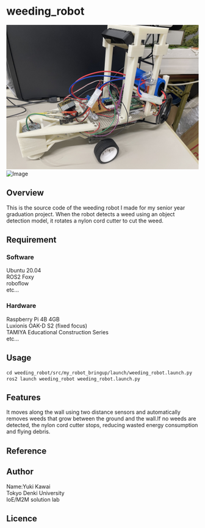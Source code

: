 # weeding_robot

![Image](image/weeding_robot.jpg)
![Image](https://github.com/kawai-yuuki/weeding_robot/blob/main/image/%E3%82%B9%E3%82%AF%E3%83%AA%E3%83%BC%E3%83%B3%E3%82%B7%E3%83%A7%E3%83%83%E3%83%88%202024-01-14%2019.51.26.png)

## Overview

This is the source code of the weeding robot I made for my senior year graduation project. When the robot detects a weed using an object detection model, it rotates a nylon cord cutter to cut the weed.

## Requirement

### Software
Ubuntu 20.04  
ROS2 Foxy  
roboflow  
etc...

### Hardware
Raspberry Pi 4B 4GB  
Luxionis OAK-D S2 (fixed focus)  
TAMIYA Educational Construction Series  
etc...

## Usage
```
cd weeding_robot/src/my_robot_bringup/launch/weeding_robot.launch.py  
ros2 launch weeding_robot weeding_robot.launch.py
```
## Features
It moves along the wall using two distance sensors and automatically removes weeds that grow between the ground and the wall.If no weeds are detected, the nylon cord cutter stops, reducing wasted energy consumption and flying debris.
## Reference

## Author
Name:Yuki Kawai  
Tokyo Denki University  
IoE/M2M solution lab
## Licence

